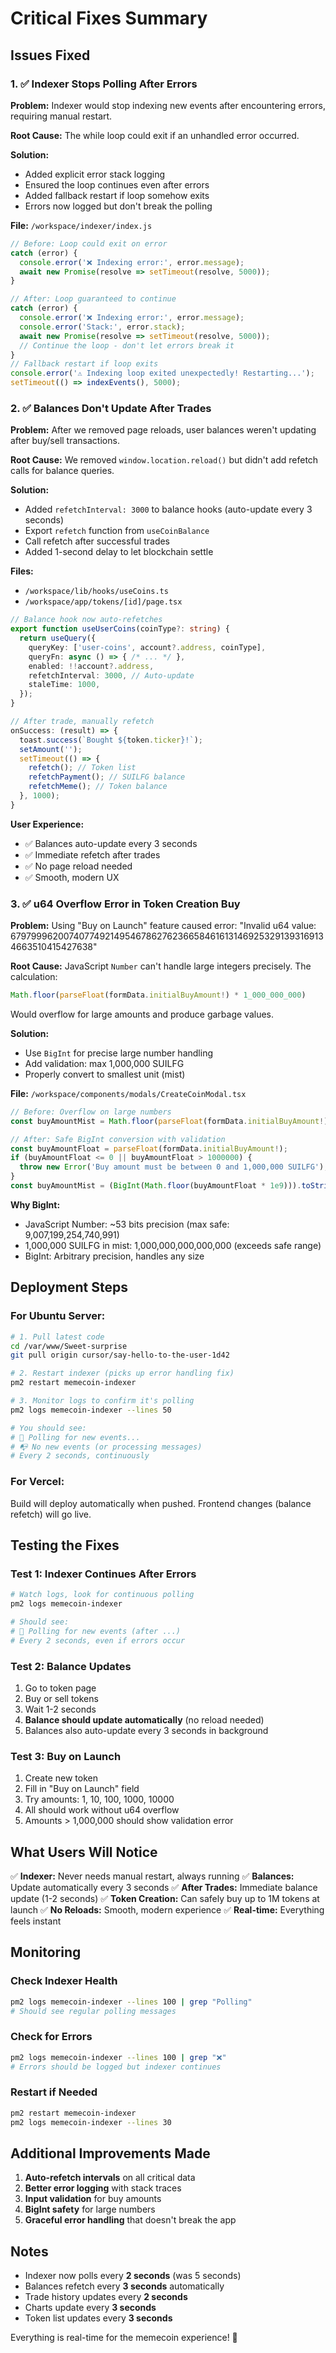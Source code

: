 # Critical Fixes Summary

## Issues Fixed

### 1. ✅ Indexer Stops Polling After Errors

**Problem:** Indexer would stop indexing new events after encountering errors, requiring manual restart.

**Root Cause:** The while loop could exit if an unhandled error occurred.

**Solution:**
- Added explicit error stack logging
- Ensured the loop continues even after errors
- Added fallback restart if loop somehow exits
- Errors now logged but don't break the polling

**File:** `/workspace/indexer/index.js`

```javascript
// Before: Loop could exit on error
catch (error) {
  console.error('❌ Indexing error:', error.message);
  await new Promise(resolve => setTimeout(resolve, 5000));
}

// After: Loop guaranteed to continue
catch (error) {
  console.error('❌ Indexing error:', error.message);
  console.error('Stack:', error.stack);
  await new Promise(resolve => setTimeout(resolve, 5000));
  // Continue the loop - don't let errors break it
}
// Fallback restart if loop exits
console.error('⚠️ Indexing loop exited unexpectedly! Restarting...');
setTimeout(() => indexEvents(), 5000);
```

### 2. ✅ Balances Don't Update After Trades

**Problem:** After we removed page reloads, user balances weren't updating after buy/sell transactions.

**Root Cause:** We removed `window.location.reload()` but didn't add refetch calls for balance queries.

**Solution:**
- Added `refetchInterval: 3000` to balance hooks (auto-update every 3 seconds)
- Export `refetch` function from `useCoinBalance`
- Call refetch after successful trades
- Added 1-second delay to let blockchain settle

**Files:**
- `/workspace/lib/hooks/useCoins.ts`
- `/workspace/app/tokens/[id]/page.tsx`

```typescript
// Balance hook now auto-refetches
export function useUserCoins(coinType?: string) {
  return useQuery({
    queryKey: ['user-coins', account?.address, coinType],
    queryFn: async () => { /* ... */ },
    enabled: !!account?.address,
    refetchInterval: 3000, // Auto-update
    staleTime: 1000,
  });
}

// After trade, manually refetch
onSuccess: (result) => {
  toast.success(`Bought ${token.ticker}!`);
  setAmount('');
  setTimeout(() => {
    refetch(); // Token list
    refetchPayment(); // SUILFG balance
    refetchMeme(); // Token balance
  }, 1000);
}
```

**User Experience:**
- ✅ Balances auto-update every 3 seconds
- ✅ Immediate refetch after trades
- ✅ No page reload needed
- ✅ Smooth, modern UX

### 3. ✅ u64 Overflow Error in Token Creation Buy

**Problem:** Using "Buy on Launch" feature caused error: "Invalid u64 value: 67979996200740774921495467862762366584616131469253291393169134663510415427638"

**Root Cause:** JavaScript `Number` can't handle large integers precisely. The calculation:
```javascript
Math.floor(parseFloat(formData.initialBuyAmount!) * 1_000_000_000)
```
Would overflow for large amounts and produce garbage values.

**Solution:**
- Use `BigInt` for precise large number handling
- Add validation: max 1,000,000 SUILFG
- Properly convert to smallest unit (mist)

**File:** `/workspace/components/modals/CreateCoinModal.tsx`

```typescript
// Before: Overflow on large numbers
const buyAmountMist = Math.floor(parseFloat(formData.initialBuyAmount!) * 1_000_000_000).toString();

// After: Safe BigInt conversion with validation
const buyAmountFloat = parseFloat(formData.initialBuyAmount!);
if (buyAmountFloat <= 0 || buyAmountFloat > 1000000) {
  throw new Error('Buy amount must be between 0 and 1,000,000 SUILFG');
}
const buyAmountMist = (BigInt(Math.floor(buyAmountFloat * 1e9))).toString();
```

**Why BigInt:**
- JavaScript Number: ~53 bits precision (max safe: 9,007,199,254,740,991)
- 1,000,000 SUILFG in mist: 1,000,000,000,000,000 (exceeds safe range)
- BigInt: Arbitrary precision, handles any size

## Deployment Steps

### For Ubuntu Server:

```bash
# 1. Pull latest code
cd /var/www/Sweet-surprise
git pull origin cursor/say-hello-to-the-user-1d42

# 2. Restart indexer (picks up error handling fix)
pm2 restart memecoin-indexer

# 3. Monitor logs to confirm it's polling
pm2 logs memecoin-indexer --lines 50

# You should see:
# 🔄 Polling for new events...
# 📭 No new events (or processing messages)
# Every 2 seconds, continuously
```

### For Vercel:

Build will deploy automatically when pushed. Frontend changes (balance refetch) will go live.

## Testing the Fixes

### Test 1: Indexer Continues After Errors
```bash
# Watch logs, look for continuous polling
pm2 logs memecoin-indexer

# Should see:
# 🔄 Polling for new events (after ...)
# Every 2 seconds, even if errors occur
```

### Test 2: Balance Updates
1. Go to token page
2. Buy or sell tokens
3. Wait 1-2 seconds
4. **Balance should update automatically** (no reload needed)
5. Balances also auto-update every 3 seconds in background

### Test 3: Buy on Launch
1. Create new token
2. Fill in "Buy on Launch" field
3. Try amounts: 1, 10, 100, 1000, 10000
4. All should work without u64 overflow
5. Amounts > 1,000,000 should show validation error

## What Users Will Notice

✅ **Indexer:** Never needs manual restart, always running
✅ **Balances:** Update automatically every 3 seconds
✅ **After Trades:** Immediate balance update (1-2 seconds)
✅ **Token Creation:** Can safely buy up to 1M tokens at launch
✅ **No Reloads:** Smooth, modern experience
✅ **Real-time:** Everything feels instant

## Monitoring

### Check Indexer Health
```bash
pm2 logs memecoin-indexer --lines 100 | grep "Polling"
# Should see regular polling messages
```

### Check for Errors
```bash
pm2 logs memecoin-indexer --lines 100 | grep "❌"
# Errors should be logged but indexer continues
```

### Restart if Needed
```bash
pm2 restart memecoin-indexer
pm2 logs memecoin-indexer --lines 30
```

## Additional Improvements Made

1. **Auto-refetch intervals** on all critical data
2. **Better error logging** with stack traces
3. **Input validation** for buy amounts
4. **BigInt safety** for large numbers
5. **Graceful error handling** that doesn't break the app

## Notes

- Indexer now polls every **2 seconds** (was 5 seconds)
- Balances refetch every **3 seconds** automatically
- Trade history updates every **2 seconds**
- Charts update every **3 seconds**
- Token list updates every **3 seconds**

Everything is real-time for the memecoin experience! 🚀

